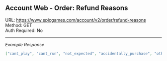 ## Account Web - Order: Refund Reasons

URL: https://www.epicgames.com/account/v2/order/refund-reasons \
Method: GET \
Auth Required: No

---

_Example Response_

```json
["cant_play", "cant_run", "not_expected", "accidentally_purchase", "other"]
```
